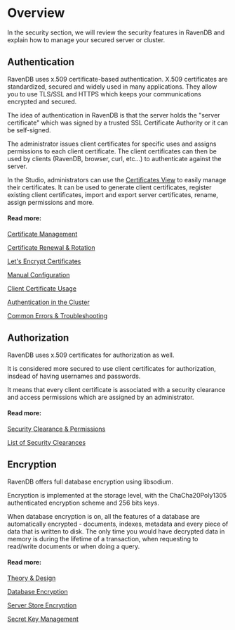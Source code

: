 # Overview

In the security section, we will review the security features in RavenDB and explain how to manage your secured server or cluster.

## Authentication

RavenDB uses x.509 certificate-based authentication. 
X.509 certificates are standardized, secured and widely used in many applications. They allow you to use TLS/SSL and HTTPS which keeps your communications encrypted and secured.

The idea of authentication in RavenDB is that the server holds the "server certificate" which was signed by a trusted SSL Certificate Authority or it can be self-signed.

The administrator issues client certificates for specific uses and assigns permissions to each client certificate. The client certificates can then be used by clients (RavenDB, browser, curl, etc...) to authenticate against the server.

In the Studio, administrators can use the [Certificates View](../../studio/server/certificates) to easily manage their certificates. It can be used to generate client certificates, register existing client certificates, import and export server certificates, rename, assign permissions and more.

#### Read more:

[Certificate Management](authentication/cerificate-management)

[Certificate Renewal & Rotation](authentication/certificate-renewal-and-rotation)

[Let's Encrypt Certificates](authentication/lets-encrypt-certificates)

[Manual Configuration](authentication/manual-configuration)

[Client Certificate Usage](authentication/client-certificate-usage)

[Authentication in the Cluster](authentication/authentication-in-the-cluster)

[Common Errors & Troubleshooting](authentication/common-errors-and-troubleshooting)


## Authorization

RavenDB uses x.509 certificates for authorization as well.

It is considered more secured to use client certificates for authorization, insdead of having usernames and passwords. 

It means that every client certificate is associated with a security clearance and access permissions which are assigned by an administrator. 

#### Read more:

[Security Clearance & Permissions](authorization/security-clearance-and-permissions)

[List of Security Clearances](authorization/list-of-security-clearances)


## Encryption

RavenDB offers full database encryption using libsodium. 

Encryption is implemented at the storage level, with the ChaCha20Poly1305 authenticated encryption scheme and 256 bits keys. 

When database encryption is on, all the features of a database are automatically encrypted - documents, indexes, metadata and every piece of data that is written to disk. The only time you would have decrypted data in memory is during the lifetime of a transaction, when requesting to read/write documents or when doing a query.

#### Read more:

[Theory & Design](encryption/theory-and-design)

[Database Encryption](encryption/database-encryption)

[Server Store Encryption](encryption/server-store-encryption)

[Secret Key Management](encryption/secret-key-management)

